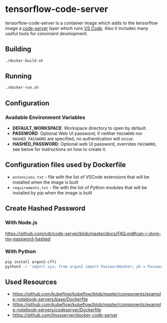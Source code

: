# tensorflow-code-server
tensorflow-code-server is a container image which adds to the tensorflow image a [code-server](https://github.com/coder/code-server) layer which runs [VS Code](https://github.com/Microsoft/vscode). Also it includes many useful tools for convinient development.

## Building

```sh
./docker-build.sh
```

## Running

```sh
./docker-run.sh
```

## Configuration
### Available Environment Variables

 - **DEFAULT_WORKSPACE**: Workspace directory to open by default.
 - **PASSWORD**: Optional Web UI password; if neither `PASSWORD` nor `HASHED_PASSWORD` are specified, no authentication will occur.
 - **HASHED_PASSWORD**: Optional web UI password, overrides `PASSWORD`, see below for instructions on how to create it.

## Configuration files used by Dockerfile

- `extensions.txt` - file with the list of VSCode extensions that will be installed when the image is built
- `requirements.txt` - file with the list of Python modules that will be installed by pip when the image is built

## Create Hashed Password

### With Node.js

https://github.com/cdr/code-server/blob/master/docs/FAQ.md#can-i-store-my-password-hashed

### With Python
```sh
pip install argon2-cffi
python3 -c 'import sys; from argon2 import PasswordHasher; ph = PasswordHasher(); import getpass; p = getpass.getpass(); r = getpass.getpass("Retype password: "); print(ph.hash(p)) if p == r else print("Sorry passwords do not match", file=sys.stderr)'
```

## Used Resources

 * https://github.com/kubeflow/kubeflow/blob/master/components/example-notebook-servers/base/Dockerfile
 * https://github.com/kubeflow/kubeflow/blob/master/components/example-notebook-servers/codeserver/Dockerfile
 * https://github.com/linuxserver/docker-code-server
